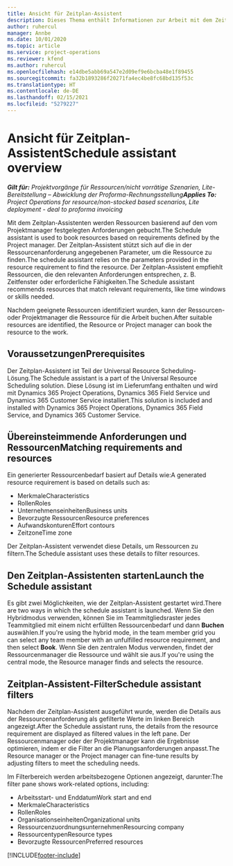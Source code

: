 ```yaml
---
title: Ansicht für Zeitplan-Assistent
description: Dieses Thema enthält Informationen zur Arbeit mit dem Zeitplan-Assistenten zum Buchen von Ressourcen.
author: ruhercul
manager: Annbe
ms.date: 10/01/2020
ms.topic: article
ms.service: project-operations
ms.reviewer: kfend
ms.author: ruhercul
ms.openlocfilehash: e14dbe5abb69a547e2d09ef9e6bcba48e1f89455
ms.sourcegitcommit: fa32b1893286f20271fa4ec4be8fc68bd135f53c
ms.translationtype: HT
ms.contentlocale: de-DE
ms.lasthandoff: 02/15/2021
ms.locfileid: "5279227"
---
```

# <a name="schedule-assistant-overview"></a><span data-ttu-id="de8f1-103">Ansicht für Zeitplan-Assistent</span><span class="sxs-lookup"><span data-stu-id="de8f1-103">Schedule assistant overview</span></span>

<span data-ttu-id="de8f1-104">_**Gilt für:** Projektvorgänge für Ressourcen/nicht vorrätige Szenarien, Lite-Bereitstellung – Abwicklung der Proforma-Rechnungsstellung_</span><span class="sxs-lookup"><span data-stu-id="de8f1-104">_**Applies To:** Project Operations for resource/non-stocked based scenarios, Lite deployment - deal to proforma invoicing_</span></span>

<span data-ttu-id="de8f1-105">Mit dem Zeitplan-Assistenten werden Ressourcen basierend auf den vom Projektmanager festgelegten Anforderungen gebucht.</span><span class="sxs-lookup"><span data-stu-id="de8f1-105">The Schedule assistant is used to book resources based on requirements defined by the Project manager.</span></span> <span data-ttu-id="de8f1-106">Der Zeitplan-Assistent stützt sich auf die in der Ressourcenanforderung angegebenen Parameter, um die Ressource zu finden.</span><span class="sxs-lookup"><span data-stu-id="de8f1-106">The schedule assistant relies on the parameters provided in the resource requirement to find the resource.</span></span> <span data-ttu-id="de8f1-107">Der Zeitplan-Assistent empfiehlt Ressourcen, die den relevanten Anforderungen entsprechen, z. B. Zeitfenster oder erforderliche Fähigkeiten.</span><span class="sxs-lookup"><span data-stu-id="de8f1-107">The Schedule assistant recommends resources that match relevant requirements, like time windows or skills needed.</span></span>

<span data-ttu-id="de8f1-108">Nachdem geeignete Ressourcen identifiziert wurden, kann der Ressourcen- oder Projektmanager die Ressource für die Arbeit buchen.</span><span class="sxs-lookup"><span data-stu-id="de8f1-108">After suitable resources are identified, the Resource or Project manager can book the resource to the work.</span></span>

## <a name="prerequisites"></a><span data-ttu-id="de8f1-109">Voraussetzungen</span><span class="sxs-lookup"><span data-stu-id="de8f1-109">Prerequisites</span></span>

<span data-ttu-id="de8f1-110">Der Zeitplan-Assistent ist Teil der Universal Resource Scheduling-Lösung.</span><span class="sxs-lookup"><span data-stu-id="de8f1-110">The Schedule assistant is a part of the Universal Resource Scheduling solution.</span></span> <span data-ttu-id="de8f1-111">Diese Lösung ist im Lieferumfang enthalten und wird mit Dynamics 365 Project Operations, Dynamics 365 Field Service und Dynamics 365 Customer Service installiert.</span><span class="sxs-lookup"><span data-stu-id="de8f1-111">This solution is included and installed with Dynamics 365 Project Operations, Dynamics 365 Field Service, and Dynamics 365 Customer Service.</span></span>

## <a name="matching-requirements-and-resources"></a><span data-ttu-id="de8f1-112">Übereinsteimmende Anforderungen und Ressourcen</span><span class="sxs-lookup"><span data-stu-id="de8f1-112">Matching requirements and resources</span></span>

<span data-ttu-id="de8f1-113">Ein generierter Ressourcenbedarf basiert auf Details wie:</span><span class="sxs-lookup"><span data-stu-id="de8f1-113">A generated resource requirement is based on details such as:</span></span>

-   <span data-ttu-id="de8f1-114">Merkmale</span><span class="sxs-lookup"><span data-stu-id="de8f1-114">Characteristics</span></span>
-   <span data-ttu-id="de8f1-115">Rollen</span><span class="sxs-lookup"><span data-stu-id="de8f1-115">Roles</span></span>
-   <span data-ttu-id="de8f1-116">Unternehmenseinheiten</span><span class="sxs-lookup"><span data-stu-id="de8f1-116">Business units</span></span>
-   <span data-ttu-id="de8f1-117">Bevorzugte Ressourcen</span><span class="sxs-lookup"><span data-stu-id="de8f1-117">Resource preferences</span></span>
-   <span data-ttu-id="de8f1-118">Aufwandskonturen</span><span class="sxs-lookup"><span data-stu-id="de8f1-118">Effort contours</span></span>
-   <span data-ttu-id="de8f1-119">Zeitzone</span><span class="sxs-lookup"><span data-stu-id="de8f1-119">Time zone</span></span>

<span data-ttu-id="de8f1-120">Der Zeitplan-Assistent verwendet diese Details, um Ressourcen zu filtern.</span><span class="sxs-lookup"><span data-stu-id="de8f1-120">The Schedule assistant uses these details to filter resources.</span></span>

## <a name="launch-the-schedule-assistant"></a><span data-ttu-id="de8f1-121">Den Zeitplan-Assistenten starten</span><span class="sxs-lookup"><span data-stu-id="de8f1-121">Launch the Schedule assistant</span></span>

<span data-ttu-id="de8f1-122">Es gibt zwei Möglichkeiten, wie der Zeitplan-Assistent gestartet wird.</span><span class="sxs-lookup"><span data-stu-id="de8f1-122">There are two ways in which the schedule assistant is launched.</span></span> <span data-ttu-id="de8f1-123">Wenn Sie den Hybridmodus verwenden, können Sie im Teammitgliedsraster jedes Teammitglied mit einem nicht erfüllten Ressourcenbedarf und dann **Buchen** auswählen.</span><span class="sxs-lookup"><span data-stu-id="de8f1-123">If you're using the hybrid mode, in the team member grid you can select any team member with an unfulfilled resource requirement, and then select **Book**.</span></span> <span data-ttu-id="de8f1-124">Wenn Sie den zentralen Modus verwenden, findet der Ressourcenmanager die Ressource und wählt sie aus.</span><span class="sxs-lookup"><span data-stu-id="de8f1-124">If you're using the central mode, the Resource manager finds and selects the resource.</span></span>

## <a name="schedule-assistant-filters"></a><span data-ttu-id="de8f1-125">Zeitplan-Assistent-Filter</span><span class="sxs-lookup"><span data-stu-id="de8f1-125">Schedule assistant filters</span></span>

<span data-ttu-id="de8f1-126">Nachdem der Zeitplan-Assistent ausgeführt wurde, werden die Details aus der Ressourcenanforderung als gefilterte Werte im linken Bereich angezeigt.</span><span class="sxs-lookup"><span data-stu-id="de8f1-126">After the Schedule assistant runs, the details from the resource requirement are displayed as filtered values in the left pane.</span></span> <span data-ttu-id="de8f1-127">Der Ressourcenmanager oder der Projektmanager kann die Ergebnisse optimieren, indem er die Filter an die Planungsanforderungen anpasst.</span><span class="sxs-lookup"><span data-stu-id="de8f1-127">The Resource manager or the Project manager can fine-tune results by adjusting filters to meet the scheduling needs.</span></span>

<span data-ttu-id="de8f1-128">Im Filterbereich werden arbeitsbezogene Optionen angezeigt, darunter:</span><span class="sxs-lookup"><span data-stu-id="de8f1-128">The filter pane shows work-related options, including:</span></span>

-   <span data-ttu-id="de8f1-129">Arbeitsstart- und Enddatum</span><span class="sxs-lookup"><span data-stu-id="de8f1-129">Work start and end</span></span>
-   <span data-ttu-id="de8f1-130">Merkmale</span><span class="sxs-lookup"><span data-stu-id="de8f1-130">Characteristics</span></span>
-   <span data-ttu-id="de8f1-131">Rollen</span><span class="sxs-lookup"><span data-stu-id="de8f1-131">Roles</span></span>
-   <span data-ttu-id="de8f1-132">Organisationseinheiten</span><span class="sxs-lookup"><span data-stu-id="de8f1-132">Organizational units</span></span>
-   <span data-ttu-id="de8f1-133">Ressourcenzuordnungsunternehmen</span><span class="sxs-lookup"><span data-stu-id="de8f1-133">Resourcing company</span></span>
-   <span data-ttu-id="de8f1-134">Ressourcentypen</span><span class="sxs-lookup"><span data-stu-id="de8f1-134">Resource types</span></span>
-   <span data-ttu-id="de8f1-135">Bevorzugte Ressourcen</span><span class="sxs-lookup"><span data-stu-id="de8f1-135">Preferred resources</span></span>


[!INCLUDE[footer-include](../includes/footer-banner.md)]